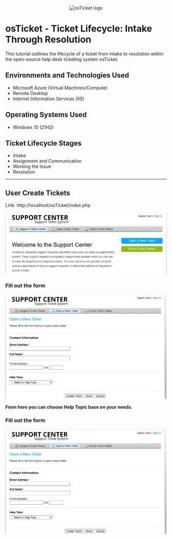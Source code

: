 <p align="center">
<img src="https://i.imgur.com/Clzj7Xs.png" alt="osTicket logo"/>
</p>

<h1>osTicket - Ticket Lifecycle: Intake Through Resolution</h1>
This tutorial outlines the lifecycle of a ticket from intake to resolution within the open-source help desk ticketing system osTicket.<br />


<h2>Environments and Technologies Used</h2>

- Microsoft Azure (Virtual Machines/Compute)
- Remote Desktop
- Internet Information Services (IIS)

<h2>Operating Systems Used </h2>

- Windows 10</b> (21H2)

<h2>Ticket Lifecycle Stages</h2>

- Intake
- Assignment and Communication
- Working the Issue
- Resolution

<hr>
<h2>User Create Tickets</h2>

Link: http://localhost/osTicket/index.php

 <img src="images/new_ticket.png" alt="new ticket screenshot"/>

 <br>

 <h3>Fill out the form</h3>
 <img src="images/new_ticket_form.png" alt="new ticket screenshot"/>

 <br>

<strong>From here you can choose Help Topic base on your needs.</strong>


 <h3>Fill out the form</h3>

  <img src="images/new_ticket_form.png" alt="new ticket screenshot"/>
